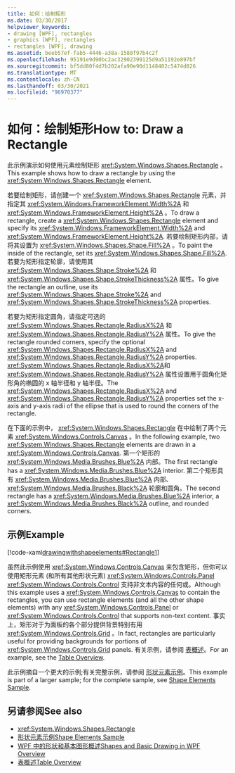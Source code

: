 ```yaml
---
title: 如何：绘制矩形
ms.date: 03/30/2017
helpviewer_keywords:
- drawing [WPF], rectangles
- graphics [WPF], rectangles
- rectangles [WPF], drawing
ms.assetid: beeb57ef-fab5-4446-a38a-1588f97b4c2f
ms.openlocfilehash: 95191e9d90bc2ac32902399125d9a51192e897bf
ms.sourcegitcommit: bf5dd80f4d7b202afa90e90d1148402c5474d826
ms.translationtype: MT
ms.contentlocale: zh-CN
ms.lasthandoff: 03/30/2021
ms.locfileid: "96970377"
---
```

# <a name="how-to-draw-a-rectangle"></a><span data-ttu-id="82526-102">如何：绘制矩形</span><span class="sxs-lookup"><span data-stu-id="82526-102">How to: Draw a Rectangle</span></span>
<span data-ttu-id="82526-103">此示例演示如何使用元素绘制矩形 <xref:System.Windows.Shapes.Rectangle> 。</span><span class="sxs-lookup"><span data-stu-id="82526-103">This example shows how to draw a rectangle by using the <xref:System.Windows.Shapes.Rectangle> element.</span></span>  
  
 <span data-ttu-id="82526-104">若要绘制矩形，请创建一个 <xref:System.Windows.Shapes.Rectangle> 元素，并指定其 <xref:System.Windows.FrameworkElement.Width%2A> 和 <xref:System.Windows.FrameworkElement.Height%2A> 。</span><span class="sxs-lookup"><span data-stu-id="82526-104">To draw a rectangle, create a <xref:System.Windows.Shapes.Rectangle> element and specify its <xref:System.Windows.FrameworkElement.Width%2A> and <xref:System.Windows.FrameworkElement.Height%2A>.</span></span> <span data-ttu-id="82526-105">若要绘制矩形内部，请将其设置为 <xref:System.Windows.Shapes.Shape.Fill%2A> 。</span><span class="sxs-lookup"><span data-stu-id="82526-105">To paint the inside of the rectangle, set its <xref:System.Windows.Shapes.Shape.Fill%2A>.</span></span> <span data-ttu-id="82526-106">若要为矩形指定轮廓，请使用其 <xref:System.Windows.Shapes.Shape.Stroke%2A> 和 <xref:System.Windows.Shapes.Shape.StrokeThickness%2A> 属性。</span><span class="sxs-lookup"><span data-stu-id="82526-106">To give the rectangle an outline, use its <xref:System.Windows.Shapes.Shape.Stroke%2A> and <xref:System.Windows.Shapes.Shape.StrokeThickness%2A> properties.</span></span>  
  
 <span data-ttu-id="82526-107">若要为矩形指定圆角，请指定可选的 <xref:System.Windows.Shapes.Rectangle.RadiusX%2A> 和 <xref:System.Windows.Shapes.Rectangle.RadiusY%2A> 属性。</span><span class="sxs-lookup"><span data-stu-id="82526-107">To give the rectangle rounded corners, specify the optional <xref:System.Windows.Shapes.Rectangle.RadiusX%2A> and <xref:System.Windows.Shapes.Rectangle.RadiusY%2A> properties.</span></span> <span data-ttu-id="82526-108"><xref:System.Windows.Shapes.Rectangle.RadiusX%2A>和 <xref:System.Windows.Shapes.Rectangle.RadiusY%2A> 属性设置用于圆角化矩形角的椭圆的 x 轴半径和 y 轴半径。</span><span class="sxs-lookup"><span data-stu-id="82526-108">The <xref:System.Windows.Shapes.Rectangle.RadiusX%2A> and <xref:System.Windows.Shapes.Rectangle.RadiusY%2A> properties set the x-axis and y-axis radii of the ellipse that is used to round the corners of the rectangle.</span></span>  
  
 <span data-ttu-id="82526-109">在下面的示例中， <xref:System.Windows.Shapes.Rectangle> 在中绘制了两个元素 <xref:System.Windows.Controls.Canvas> 。</span><span class="sxs-lookup"><span data-stu-id="82526-109">In the following example, two <xref:System.Windows.Shapes.Rectangle> elements are drawn in a <xref:System.Windows.Controls.Canvas>.</span></span> <span data-ttu-id="82526-110">第一个矩形的 <xref:System.Windows.Media.Brushes.Blue%2A> 内部。</span><span class="sxs-lookup"><span data-stu-id="82526-110">The first rectangle has a <xref:System.Windows.Media.Brushes.Blue%2A> interior.</span></span> <span data-ttu-id="82526-111">第二个矩形具有 <xref:System.Windows.Media.Brushes.Blue%2A> 内部、 <xref:System.Windows.Media.Brushes.Black%2A> 轮廓和圆角。</span><span class="sxs-lookup"><span data-stu-id="82526-111">The second rectangle has a <xref:System.Windows.Media.Brushes.Blue%2A> interior, a <xref:System.Windows.Media.Brushes.Black%2A> outline, and rounded corners.</span></span>  
  
## <a name="example"></a><span data-ttu-id="82526-112">示例</span><span class="sxs-lookup"><span data-stu-id="82526-112">Example</span></span>  
 [!code-xaml[drawingwithshapeelements#Rectangle1](~/samples/snippets/csharp/VS_Snippets_Wpf/DrawingWithShapeElements/CS/rectangleexample.xaml#rectangle1)]  
  
 <span data-ttu-id="82526-113">虽然此示例使用 <xref:System.Windows.Controls.Canvas> 来包含矩形，但你可以使用矩形元素 (和所有其他形状元素) <xref:System.Windows.Controls.Panel> <xref:System.Windows.Controls.Control> 支持非文本内容的任何或。</span><span class="sxs-lookup"><span data-stu-id="82526-113">Although this example uses a <xref:System.Windows.Controls.Canvas> to contain the rectangles, you can use rectangle elements (and all the other shape elements) with any <xref:System.Windows.Controls.Panel> or <xref:System.Windows.Controls.Control> that supports non-text content.</span></span> <span data-ttu-id="82526-114">事实上，矩形对于为面板的各个部分提供背景特别有用 <xref:System.Windows.Controls.Grid> 。</span><span class="sxs-lookup"><span data-stu-id="82526-114">In fact, rectangles are particularly useful for providing backgrounds for portions of <xref:System.Windows.Controls.Grid> panels.</span></span> <span data-ttu-id="82526-115">有关示例，请参阅 [表概述](../advanced/table-overview.md)。</span><span class="sxs-lookup"><span data-stu-id="82526-115">For an example, see the [Table Overview](../advanced/table-overview.md).</span></span>  
  
 <span data-ttu-id="82526-116">此示例摘自一个更大的示例;有关完整示例，请参阅 [形状元素示例](https://github.com/Microsoft/WPF-Samples/tree/master/Graphics/ShapeElements)。</span><span class="sxs-lookup"><span data-stu-id="82526-116">This example is part of a larger sample; for the complete sample, see [Shape Elements Sample](https://github.com/Microsoft/WPF-Samples/tree/master/Graphics/ShapeElements).</span></span>  
  
## <a name="see-also"></a><span data-ttu-id="82526-117">另请参阅</span><span class="sxs-lookup"><span data-stu-id="82526-117">See also</span></span>

- <xref:System.Windows.Shapes.Rectangle>
- [<span data-ttu-id="82526-118">形状元素示例</span><span class="sxs-lookup"><span data-stu-id="82526-118">Shape Elements Sample</span></span>](https://github.com/Microsoft/WPF-Samples/tree/master/Graphics/ShapeElements)
- [<span data-ttu-id="82526-119">WPF 中的形状和基本图形概述</span><span class="sxs-lookup"><span data-stu-id="82526-119">Shapes and Basic Drawing in WPF Overview</span></span>](shapes-and-basic-drawing-in-wpf-overview.md)
- [<span data-ttu-id="82526-120">表概述</span><span class="sxs-lookup"><span data-stu-id="82526-120">Table Overview</span></span>](../advanced/table-overview.md)

